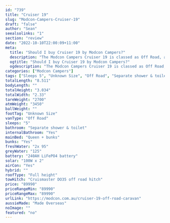 ```yaml
---
id: "739"
title: "Cruiser 19"
slug: "Modcon-Campers-Cruiser-19"
draft: "false"
author: "Sean"
seealsolinks: "1"
section: "review"
date: "2022-10-10T22:00:09+11:00"
meta:
  title: "Should I buy Cruiser 19 by Modcon Campers?"
  description: "The Modcon Campers Cruiser 19 is classed as Off Road, and sleeps 5 people. It is Made Overseas and comes in at Unknown Size. It generally has Separate shower & toilet."
  ogtitle: "Should I buy Cruiser 19 by Modcon Campers?"
  ogdescription: "The Modcon Campers Cruiser 19 is classed as Off Road, and sleeps 5 people. It is Made Overseas and comes in at Unknown Size. It generally has Separate shower & toilet."
categories: ["Modcon Campers"]
tags: ["Sleeps 5", "Unknown Size", "Off Road", "Separate shower & toilet", "Full height", "80 - 100k"]
totalLength: "8.511"
bodyLength: ""
totalHeight: "3.034"
totalWidth: "2.33"
tareWeight: "2700"
atmWeight: "3450"
ballWeight: ""
footTag: "Unknown Size"
vanType: "Off Road"
sleeps: "5"
bathroom: "Separate shower & toilet"
internalBathroom: "Yes"
mainBed: "Queen + bunks"
bunks: "Yes"
freshWater: "2x 95"
greyWater: "125"
battery: "240AH LiFePO4 battery"
solar: "100W x 2"
airCon: "Yes"
hybrid: ""
roofType: "Full height"
towHitch: "Cruismaster DO35 off road hitch"
price: "89990"
priceRangeMin: "89990"
priceRangeMax: "89990"
urlLink: "https://modcon.com.au/cruiser-19-off-road-caravan"
aussieMade: "Made Overseas"
noImage: ""
featured: "no"
---
```

